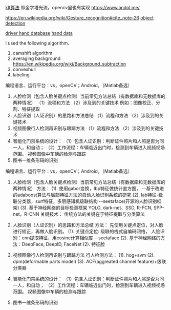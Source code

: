 [klt算法](http://cecas.clemson.edu/~stb/klt/)
即金字塔光流，opencv里也有实现
https://www.andol.me/

https://en.wikipedia.org/wiki/Gesture_recognition#cite_note-26
[object detection](https://mp.weixin.qq.com/s?__biz=MjM5NDE4MTc2OA==&mid=2447696536&idx=1&sn=53e7cb75d700aebd181c4803886bd59a&pass_ticket=OniSPg2DcZZh%2BWuC9s2PEoZ3qUu1prybnFJ1FKTGMQlezxg8yj2kehHlHxL%2F2EDn)

[driver hand database]( http://cvrr.ucsd.edu/vivachallenge/index.php/hands/hand-detection/)
[hand data](http://www.idiap.ch/resource/gestures/)

I used the following algorithm.

1. camshift algorithm
2. averaging background   https://en.wikipedia.org/wiki/Background_subtraction
3. convexhull 
4. labeling


编程语言、运行平台：vs，openCV；Android。（Matlab备选）
1. 人脸检测（包含人脸关键点检测）当前常见方法总结（有数据库和无数据库的两种情况）
（1）流程和方法
（2）涉及到的关键技术
例如：图像校正、分割、特征提取
2. 人脸识别（人证识别）的思路和方法总结
（1）流程和方法
（2）涉及到的关键技术
3. 视频图像行人检测再识别与跟踪方法
（1）流程和方法
（2）涉及到的关键技术
4. 智能化门禁系统的设计：
（1）包含人证识别：判断证件照片和人照是否为同一人，和自动；
（2）工作流程：车辆临近出门时，检测到车辆进入视频视场范围。
视频图像中车辆的检测与跟踪
5. 图书一维条形码的识别


编程语言、运行平台：vs，openCV；Android。（Matlab备选）
1. 人脸检测（包含人脸关键点检测）当前常见方法总结（有数据库和无数据库的两种情况）
方法：
    (1). 使用gabor变换，lbp特征做统计直方图， --基于改进的adaboost算法与局部特征方法的自动人脸识别系统的研究
    (2). lab特征-级联分类器，surf特征，多层感知机级联结构  --seetaface(开源的人脸识别框架)
    (3). 基于神经网络的目标检测框架 YOLO, dark-net、SSD, R-FCN, SPP-net，R-CNN
关键技术：
    传统方法的关键在于特征提取与分类算法

2. 人脸识别（人证识别）的思路和方法总结
方法：
    先使用关键点定位，对人脸进行矫正，再做人脸识别。
    (1). 关键点定位: 级联的栈式自编码网络， 人脸识别：cnn提取特征，用cosine计算相似度 --seetaface
    (2). 基于神经网络的方法：DeepFace, DeepID, FaceNet
    (2). 特征脸

3. 视频图像行人检测再识别与跟踪方法
行人检测方法：
    (1). hog+svm
    (2). dpm(deformable parts model)
    (3). ACF(aggreated channel feature)+级联分类器

4. 智能化门禁系统的设计：
（1）包含人证识别：判断证件照片和人照是否为同一人，和自动；
（2）工作流程：车辆临近出门时，检测到车辆进入视频视场范围。
视频图像中车辆的检测与跟踪
5. 图书一维条形码的识别

